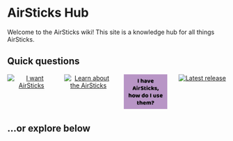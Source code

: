 # AirSticks Hub
Welcome to the AirSticks wiki! This site is a knowledge hub for all things AirSticks.

## Quick questions

<div style="display: grid; grid-template-columns: repeat(4, 1fr); gap: 20px; text-align: center;">

<div>
<a href="HowToGet.md">
<img src="/images/want.png" alt="I want AirSticks" style="width: 100px; height: 80px;">
</a>
</div>

<div>
<a href="{{ '/learn/' | relative_url }}">
<img src="/images/learn.png" alt="Learn about the AirSticks" style="width: 100px; height: 80px;">
</a>
</div>

<div>
<a href="HowToUse.md">
<img src="images/howto.png" alt="How to use" style="width: 100px; height: 80px;">
</a>
</div>

<div>
<a href="LatestReleases.md">
<img src="/images/release.png" alt="Latest release" style="width: 100px; height: 80px;">
</a>
</div>

</div>

## ...or explore below
